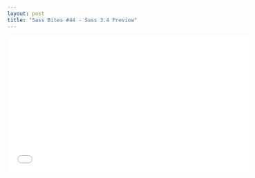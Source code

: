 ```yaml
---
layout: post
title: "Sass Bites #44 - Sass 3.4 Preview"
---
```


<iframe width='560' height='315' src='//www.youtube.com/embed/I_M--ZENKBc' frameborder='0' allowfullscreen></iframe>